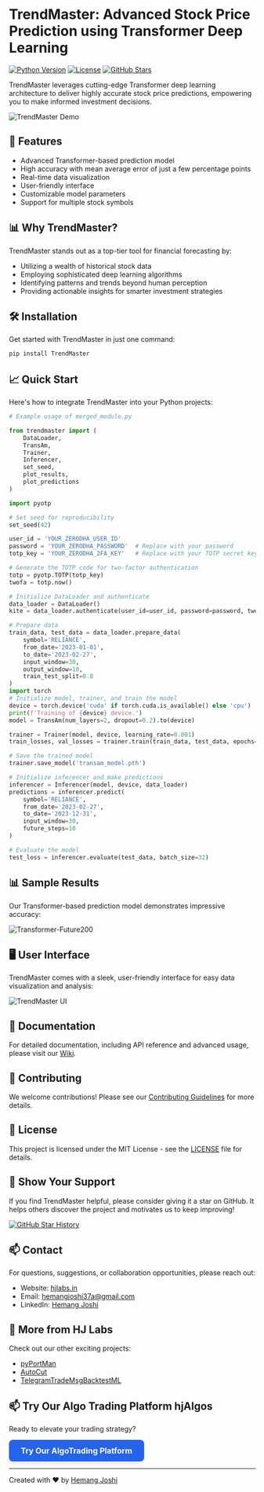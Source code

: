 # TrendMaster: Advanced Stock Price Prediction using Transformer Deep Learning

[![Python Version](https://img.shields.io/badge/python-3.7%2B-blue)](https://www.python.org/downloads/)
[![License](https://img.shields.io/badge/license-MIT-green)](https://opensource.org/licenses/MIT)
[![GitHub Stars](https://img.shields.io/github/stars/hemangjoshi37a/TrendMaster?style=social)](https://github.com/hemangjoshi37a/TrendMaster/stargazers)

TrendMaster leverages cutting-edge Transformer deep learning architecture to deliver highly accurate stock price predictions, empowering you to make informed investment decisions.

![TrendMaster Demo](https://user-images.githubusercontent.com/12392345/125791380-341cecb7-a605-4147-9310-e5055f30b220.gif)

## 🚀 Features

- Advanced Transformer-based prediction model
- High accuracy with mean average error of just a few percentage points
- Real-time data visualization
- User-friendly interface
- Customizable model parameters
- Support for multiple stock symbols

## 📊 Why TrendMaster?

TrendMaster stands out as a top-tier tool for financial forecasting by:

- Utilizing a wealth of historical stock data
- Employing sophisticated deep learning algorithms
- Identifying patterns and trends beyond human perception
- Providing actionable insights for smarter investment strategies

## 🛠️ Installation

Get started with TrendMaster in just one command:

```bash
pip install TrendMaster
```

## 📈 Quick Start

Here's how to integrate TrendMaster into your Python projects:

```python
# Example usage of merged_module.py

from trendmaster import (
    DataLoader,
    TransAm,
    Trainer,
    Inferencer,
    set_seed,
    plot_results,
    plot_predictions
)

import pyotp

# Set seed for reproducibility
set_seed(42)

user_id = 'YOUR_ZERODHA_USER_ID'
password = 'YOUR_ZERODHA_PASSWORD'  # Replace with your password
totp_key = 'YOUR_ZERODHA_2FA_KEY'   # Replace with your TOTP secret key

# Generate the TOTP code for two-factor authentication
totp = pyotp.TOTP(totp_key)
twofa = totp.now()

# Initialize DataLoader and authenticate
data_loader = DataLoader()
kite = data_loader.authenticate(user_id=user_id, password=password, twofa=twofa)

# Prepare data
train_data, test_data = data_loader.prepare_data(
    symbol='RELIANCE',
    from_date='2023-01-01',
    to_date='2023-02-27',
    input_window=30,
    output_window=10,
    train_test_split=0.8
)
import torch
# Initialize model, trainer, and train the model
device = torch.device('cuda' if torch.cuda.is_available() else 'cpu')
print(f'Training of {device} device.')
model = TransAm(num_layers=2, dropout=0.2).to(device)

trainer = Trainer(model, device, learning_rate=0.001)
train_losses, val_losses = trainer.train(train_data, test_data, epochs=2, batch_size=64)

# Save the trained model
trainer.save_model('transam_model.pth')

# Initialize inferencer and make predictions
inferencer = Inferencer(model, device, data_loader)
predictions = inferencer.predict(
    symbol='RELIANCE',
    from_date='2023-02-27',
    to_date='2023-12-31',
    input_window=30,
    future_steps=10
)

# Evaluate the model
test_loss = inferencer.evaluate(test_data, batch_size=32)
```

## 📊 Sample Results

Our Transformer-based prediction model demonstrates impressive accuracy:

![Transformer-Future200](https://user-images.githubusercontent.com/12392345/125791397-a344831b-b28c-4660-b295-924cb7123872.png)

## 🖥️ User Interface

TrendMaster comes with a sleek, user-friendly interface for easy data visualization and analysis:

![TrendMaster UI](https://user-images.githubusercontent.com/12392345/125791827-a4597af0-1292-42d0-9eb1-118d7ef64cbc.png)

## 📘 Documentation

For detailed documentation, including API reference and advanced usage, please visit our [Wiki](https://github.com/hemangjoshi37a/TrendMaster/wiki).

## 🤝 Contributing

We welcome contributions! Please see our [Contributing Guidelines](CONTRIBUTING.md) for more details.

## 📝 License

This project is licensed under the MIT License - see the [LICENSE](LICENSE) file for details.

## 🌟 Show Your Support

If you find TrendMaster helpful, please consider giving it a star on GitHub. It helps others discover the project and motivates us to keep improving!

[![GitHub Star History](https://api.star-history.com/svg?repos=hemangjoshi37a/TrendMaster&type=Date)](https://star-history.com/#hemangjoshi37a/TrendMaster&Date)

## 📫 Contact

For questions, suggestions, or collaboration opportunities, please reach out:

- Website: [hjlabs.in](https://hjlabs.in/)
- Email: [hemangjoshi37a@gmail.com](mailto:hemangjoshi37a@gmail.com)
- LinkedIn: [Hemang Joshi](https://www.linkedin.com/in/hemang-joshi-046746aa)

## 🔗 More from HJ Labs

Check out our other exciting projects:
- [pyPortMan](https://github.com/hemangjoshi37a/pyPortMan)
- [AutoCut](https://github.com/hemangjoshi37a/AutoCut)
- [TelegramTradeMsgBacktestML](https://github.com/hemangjoshi37a/TelegramTradeMsgBacktestML)

## 📫 Try Our Algo Trading Platform hjAlgos

Ready to elevate your trading strategy? 

<a href="https://hjalgos.hjlabs.in" style="
    display: inline-block;
    padding: 12px 24px;
    background-color: #2563EB;
    color: #FFFFFF;
    text-decoration: none;
    border-radius: 8px;
    font-weight: bold;
    font-size: 16px;
    transition: background-color 0.3s, transform 0.3s;
    box-shadow: 0 4px 6px rgba(0, 0, 0, 0.1);
">
    Try Our AlgoTrading Platform
</a>

---

Created with ❤️ by [Hemang Joshi](https://github.com/hemangjoshi37a)
